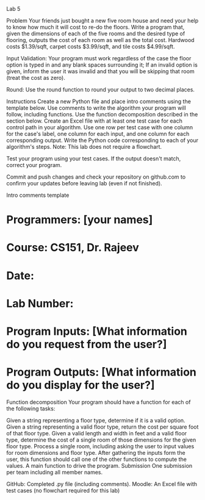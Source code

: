  Lab 5


Problem
Your friends just bought a new five room house and need your help to know how much it will cost to re-do the floors. Write a program that, given the dimensions of each of the five rooms and the desired type of flooring, outputs the cost of each room as well as the total cost. Hardwood costs $1.39/sqft, carpet costs $3.99/sqft, and tile costs $4.99/sqft.

Input Validation: Your program must work regardless of the case the floor option is typed in and any blank spaces surrounding it; If an invalid option is given, inform the user it was invalid and that you will be skipping that room (treat the cost as zero).

Round: Use the round function to round your output to two decimal places.

Instructions
Create a new Python file and place intro comments using the template below.
Use comments to write the algorithm your program will follow, including functions. Use the function decomposition described in the section below.
Create an Excel file with at least one test case for each control path in your algorithm. Use one row per test case with one column for the case's label, one column for each input, and one column for each corresponding output.
Write the Python code corresponding to each of your algorithm's steps.
Note: This lab does not require a flowchart.

Test your program using your test cases. If the output doesn't match, correct your program.

Commit and push changes and check your repository on github.com to confirm your updates before leaving lab (even if not finished).

Intro comments template
# Programmers: [your names]
# Course: CS151, Dr. Rajeev 
# Date:
# Lab Number:
# Program Inputs: [What information do you request from the user?]
# Program Outputs: [What information do you display for the user?]
Function decomposition
Your program should have a function for each of the following tasks:

Given a string representing a floor type, determine if it is a valid option.
Given a string representing a valid floor type, return the cost per square foot of that floor type.
Given a valid length and width in feet and a valid floor type, determine the cost of a single room of those dimensions for the given floor type.
Process a single room, including asking the user to input values for room dimensions and floor type. After gathering the inputs form the user, this function should call one of the other functions to compute the values.
A main function to drive the program.
Submission
One submission per team including all member names.

GitHub: Completed .py file (including comments).
Moodle: An Excel file with test cases (no flowchart required for this lab)
